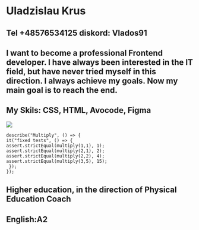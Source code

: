 # Uladzislau Krus

## Tel +48576534125 diskord: Vlados91

## I want to become a professional Frontend developer. I have always been interested in the IT field, but have never tried myself in this direction. I always achieve my goals. Now my main goal is to reach the end.

## My Skils: CSS, HTML, Avocode, Figma

![](/rsschool-cv/assets/img/I.jpg)

```
describe("Multiply", () => {
it("fixed tests", () => {
assert.strictEqual(multiply(1,1), 1);
assert.strictEqual(multiply(2,1), 2);
assert.strictEqual(multiply(2,2), 4);
assert.strictEqual(multiply(3,5), 15);
 });
});
```

## Higher education, in the direction of Physical Education Coach

## English:A2
